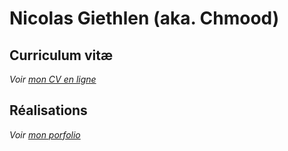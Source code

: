 # Nicolas Giethlen (aka. Chmood)

## Curriculum vitæ

  _Voir [mon CV en ligne](https://chmood.github.io)_

## Réalisations

  _Voir [mon porfolio](https://chmood.github.io/portfolio.html)_
